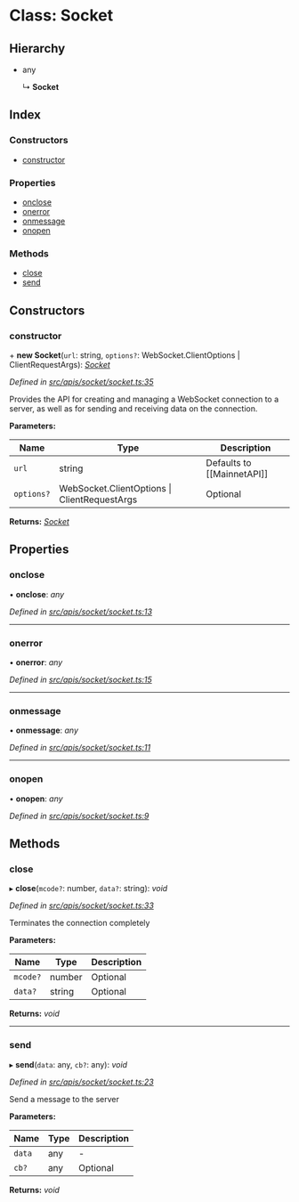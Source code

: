 # Class: Socket

## Hierarchy

- any

  ↳ **Socket**

## Index

### Constructors

- [constructor](api_socket.socket#constructor)

### Properties

- [onclose](api_socket.socket#onclose)
- [onerror](api_socket.socket#onerror)
- [onmessage](api_socket.socket#onmessage)
- [onopen](api_socket.socket#onopen)

### Methods

- [close](api_socket.socket#close)
- [send](api_socket.socket#send)

## Constructors

### constructor

\+ **new Socket**(`url`: string, `options?`: WebSocket.ClientOptions | ClientRequestArgs): _[Socket](api_socket.socket)_

_Defined in [src/apis/socket/socket.ts:35](https://github.com/chain4travel/caminojs/blob/3883166/src/apis/socket/socket.ts#L35)_

Provides the API for creating and managing a WebSocket connection to a server, as well as for sending and receiving data on the connection.

**Parameters:**

| Name       | Type                                             | Description                |
| ---------- | ------------------------------------------------ | -------------------------- |
| `url`      | string                                           | Defaults to [[MainnetAPI]] |
| `options?` | WebSocket.ClientOptions &#124; ClientRequestArgs | Optional                   |

**Returns:** _[Socket](api_socket.socket)_

## Properties

### onclose

• **onclose**: _any_

_Defined in [src/apis/socket/socket.ts:13](https://github.com/chain4travel/caminojs/blob/3883166/src/apis/socket/socket.ts#L13)_

---

### onerror

• **onerror**: _any_

_Defined in [src/apis/socket/socket.ts:15](https://github.com/chain4travel/caminojs/blob/3883166/src/apis/socket/socket.ts#L15)_

---

### onmessage

• **onmessage**: _any_

_Defined in [src/apis/socket/socket.ts:11](https://github.com/chain4travel/caminojs/blob/3883166/src/apis/socket/socket.ts#L11)_

---

### onopen

• **onopen**: _any_

_Defined in [src/apis/socket/socket.ts:9](https://github.com/chain4travel/caminojs/blob/3883166/src/apis/socket/socket.ts#L9)_

## Methods

### close

▸ **close**(`mcode?`: number, `data?`: string): _void_

_Defined in [src/apis/socket/socket.ts:33](https://github.com/chain4travel/caminojs/blob/3883166/src/apis/socket/socket.ts#L33)_

Terminates the connection completely

**Parameters:**

| Name     | Type   | Description |
| -------- | ------ | ----------- |
| `mcode?` | number | Optional    |
| `data?`  | string | Optional    |

**Returns:** _void_

---

### send

▸ **send**(`data`: any, `cb?`: any): _void_

_Defined in [src/apis/socket/socket.ts:23](https://github.com/chain4travel/caminojs/blob/3883166/src/apis/socket/socket.ts#L23)_

Send a message to the server

**Parameters:**

| Name   | Type | Description |
| ------ | ---- | ----------- |
| `data` | any  | -           |
| `cb?`  | any  | Optional    |

**Returns:** _void_
